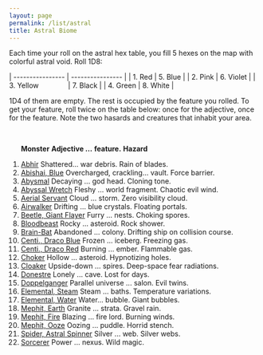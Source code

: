 ```yaml
---
layout: page
permalink: /list/astral
title: Astral Biome
---
```


Each time your roll on the astral hex table, you fill 5 hexes on the map with colorful astral void. Roll 1D8:

| ---------------- | ---------------- |
| 1. Red  |  5. Blue  |
| 2. Pink  |  6. Violet  |
| 3. Yellow &nbsp; &nbsp; &nbsp; &nbsp; &nbsp; &nbsp; &nbsp; |  7. Black  |
| 4. Green  |  8. White  |

1D4 of them are empty. The rest is occupied by the feature you rolled. To get your feature, roll twice on the table below: once for the adjective, once for the feature. Note the two hasards and creatures that inhabit your area.

<br>

&nbsp; &nbsp; &nbsp; <span class="a">**Monster**</span> <span class="bb">**Adjective ...**</span> <span class="cc">**feature.**</span> **Hazard**

1. <span class="a">[Abhir](/monsters/abhir)</span> <span class="b">Shattered...</span>  <span class="c">war debris.</span> <span class="d">Rain of blades.</span>
1. <span class="a">[Abishai, Blue](/monsters/abishai-blue)</span> <span class="b">Overcharged, crackling...</span>  <span class="c">vault.</span> <span class="d">Force barrier.</span> 
1. <span class="a">[Abysmal](/monsters/abysmal)</span> <span class="b">Decaying ...</span>  <span class="c">god head.</span> <span class="d">Cloning tone.</span> 
1. <span class="a">[Abyssal Wretch](/monsters/abyssal-wretch)</span> <span class="b">Fleshy ...</span>  <span class="c">world fragment.</span> <span class="d">Chaotic evil wind.</span> 
1. <span class="a">[Aerial Servant](/monsters/aerial-servant)</span> <span class="b">Cloud ...</span>  <span class="c">storm.</span> <span class="d">Zero visibility cloud.</span> 
1. <span class="a">[Airwalker](/monsters/airwalker)</span> <span class="b">Drifting ...</span>  <span class="c">blue crystals.</span> <span class="d">Floating portals.</span> 
1. <span class="a">[Beetle, Giant Flayer](/monsters/beetle-giant-flayer)</span> <span class="b">Furry ...</span>  <span class="c">nests.</span> <span class="d">Choking spores.</span>
1. <span class="a">[Bloodbeast](/monsters/bloodbeast)</span> <span class="b">Rocky ...</span>  <span class="c">asteroid.</span> <span class="d">Rock shower.</span>
1. <span class="a">[Brain-Bat](/monsters/brain-bat)</span> <span class="b">Abandoned ...</span>  <span class="c">colony.</span> <span class="d">Drifting ship on collision course.</span> 
1. <span class="a">[Centi., Draco Blue](/monsters/centipede-dracopede-blue)</span> <span class="b">Frozen ...</span>  <span class="c">iceberg.</span> <span class="d">Freezing gas.</span> 
1. <span class="a">[Centi., Draco Red](/monsters/centipede-dracopede-red)</span> <span class="b">Burning ...</span>  <span class="c">ember.</span> <span class="d">Flammable gas.</span> 
1. <span class="a">[Choker](/monsters/choker)</span> <span class="b">Hollow ...</span>  <span class="c">asteroid.</span> <span class="d">Hypnotizing holes.</span>
1. <span class="a">[Cloaker](/monsters/cloaker)</span> <span class="b">Upside-down ...</span>  <span class="c">spires.</span> <span class="d">Deep-space fear radiations.</span>
1. <span class="a">[Donestre](/monsters/donestre)</span> <span class="b">Lonely ...</span>  <span class="c">cave.</span> <span class="d">Lost for days.</span>
1. <span class="a">[Doppelganger](/monsters/doppelganger)</span> <span class="b">Parallel universe ...</span>  <span class="c">salon.</span> <span class="d">Evil twins.</span>
1. <span class="a">[Elemental, Steam](/monsters/elemental-steam)</span> <span class="b">Steam ...</span>  <span class="c">baths.</span> <span class="d">Temperature variations.</span>
1. <span class="a">[Elemental, Water](/monsters/elemental-water)</span> <span class="b">Water...</span>  <span class="c">bubble.</span> <span class="d">Giant bubbles.</span>
1. <span class="a">[Mephit, Earth](/monsters/mephit-earth)</span> <span class="b">Granite ...</span>  <span class="c">strata.</span> <span class="d">Gravel rain.</span>
1. <span class="a">[Mephit, Fire](/monsters/mephit-fire)</span> <span class="b">Blazing ...</span>  <span class="c">fire lord.</span> <span class="d">Burning winds.</span>
1. <span class="a">[Mephit, Ooze](/monsters/mephit-ooze)</span> <span class="b">Oozing ...</span>  <span class="c">puddle.</span> <span class="d">Horrid stench.</span>
1. <span class="a">[Spider, Astral Spinner](/monsters/spider-astral-spinner)</span> <span class="b">Silver ...</span>  <span class="c">web.</span> <span class="d">Silver webs.</span>
1. <span class="a">[Sorcerer](/monsters/sorcerer)</span> <span class="b">Power ...</span>  <span class="c">nexus.</span> <span class="d">Wild magic.</span>
